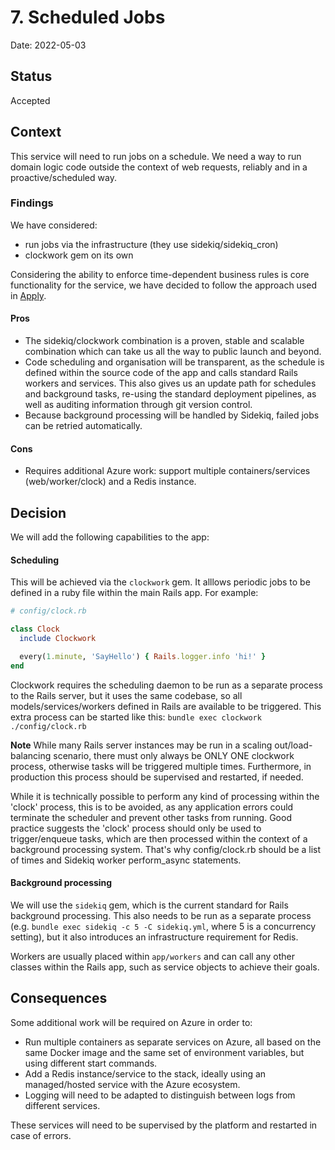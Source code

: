 # 7. Scheduled Jobs

Date: 2022-05-03

## Status

Accepted

## Context

This service will need to run jobs on a schedule. We need a way to run domain logic code outside the context of web requests, reliably and in a proactive/scheduled way.

### Findings

We have considered:

- run jobs via the infrastructure (they use sidekiq/sidekiq_cron)
- clockwork gem on its own

Considering the ability to enforce time-dependent business rules is core functionality
for the service, we have decided to follow the approach used in [Apply](https://github.com/DFE-Digital/apply-for-teacher-training/blob/7e059d390e0c8381cf8d039415569340cfa89411/adr/0009-async-and-scheduled-jobs.md).

#### Pros

- The sidekiq/clockwork combination is a proven, stable and scalable combination which can take us all the way to public launch and beyond.
- Code scheduling and organisation will be transparent, as the schedule is defined within the source code of the app and calls standard Rails workers and services. This also gives us an update path for schedules and background tasks, re-using the standard deployment pipelines, as well as auditing information through git version control.
- Because background processing will be handled by Sidekiq, failed jobs can be retried automatically.

#### Cons

- Requires additional Azure work: support multiple containers/services (web/worker/clock) and a Redis instance.

## Decision

We will add the following capabilities to the app:

#### Scheduling

This will be achieved via the `clockwork` gem. It alllows periodic jobs to be defined in a ruby file within the main Rails app. For example:

```ruby
# config/clock.rb

class Clock
  include Clockwork

  every(1.minute, 'SayHello') { Rails.logger.info 'hi!' }
end
```

Clockwork requires the scheduling daemon to be run as a separate process to the Rails server, but it uses the same codebase, so all models/services/workers defined in Rails are available to be triggered. This extra process can be started like this: `bundle exec clockwork ./config/clock.rb`

**Note** While many Rails server instances may be run in a scaling out/load-balancing scenario, there must only always be ONLY ONE clockwork process, otherwise tasks will be triggered multiple times. Furthermore, in production this process should be supervised and restarted, if needed.

While it is technically possible to perform any kind of processing within the 'clock' process, this is to be avoided, as any application errors could terminate the scheduler and prevent other tasks from running. Good practice suggests the 'clock' process should only be used to trigger/enqueue tasks, which are then processed within the context of a background processing system. That's why config/clock.rb should be a list of times and Sidekiq worker perform_async statements.

#### Background processing

We will use the `sidekiq` gem, which is the current standard for Rails background processing. This also needs to be run as a separate process (e.g. `bundle exec sidekiq -c 5 -C sidekiq.yml`, where 5 is a concurrency setting), but it also introduces an infrastructure requirement for Redis.

Workers are usually placed within `app/workers` and can call any other classes within the Rails app, such as service objects to achieve their goals.

## Consequences

Some additional work will be required on Azure in order to:

- Run multiple containers as separate services on Azure, all based on the same Docker image and the same set of environment variables, but using different start commands.
- Add a Redis instance/service to the stack, ideally using an managed/hosted service with the Azure ecosystem.
- Logging will need to be adapted to distinguish between logs from different services.

These services will need to be supervised by the platform and restarted in case of errors.
